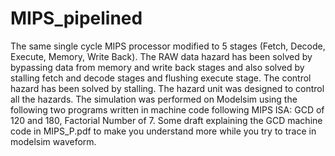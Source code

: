 # MIPS_pipelined
The same single cycle MIPS processor modified to 5 stages (Fetch, Decode, Execute, Memory, Write Back). The RAW data hazard has been solved by bypassing data from memory and write back stages and also solved by stalling fetch and decode stages and flushing execute stage. The control hazard has been solved by stalling. The hazard unit was designed to control all the hazards. The simulation was performed on Modelsim using the following two programs written in machine code following MIPS ISA: GCD of 120 and 180, Factorial Number of 7.
Some draft explaining the GCD machine code in MIPS_P.pdf to make you understand more while you try to trace in modelsim waveform.
